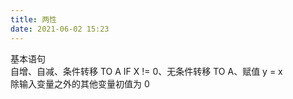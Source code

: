 ```yaml
---
title: 两性
date: 2021-06-02 15:23
---
```

基本语句   
自增、自减、条件转移 TO A IF X != 0、无条件转移 TO A、赋值 y = x  
除输入变量之外的其他变量初值为 0
